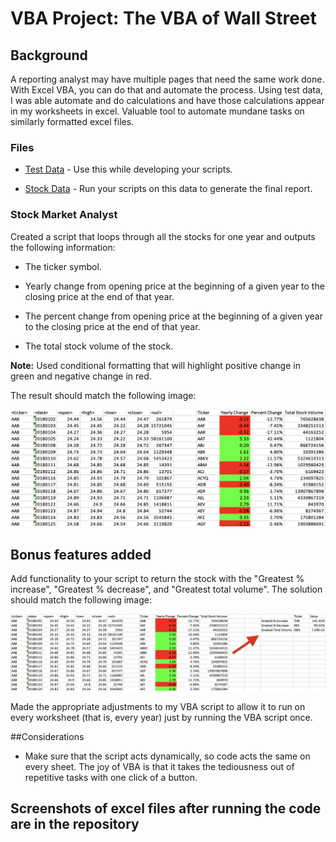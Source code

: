 # VBA Project: The VBA of Wall Street

## Background

A reporting analyst may have multiple pages that need the same work done. With Excel VBA, you can do that and automate the process. Using test data, I was able automate and do calculations and have those calculations appear in my worksheets in excel. Valuable tool to automate mundane tasks on similarly formatted excel files.

### Files

* [Test Data](Resources/alphabetical_testing.xlsx) - Use this while developing your scripts.

* [Stock Data](Resources/Multiple_year_stock_data.xlsx) - Run your scripts on this data to generate the final report.

### Stock Market Analyst

Created a script that loops through all the stocks for one year and outputs the following information:

  * The ticker symbol.

  * Yearly change from opening price at the beginning of a given year to the closing price at the end of that year.

  * The percent change from opening price at the beginning of a given year to the closing price at the end of that year.

  * The total stock volume of the stock.

**Note:** Used conditional formatting that will highlight positive change in green and negative change in red.

The result should match the following image:

![moderate_solution](Images/moderate_solution.png)

## Bonus features added

Add functionality to your script to return the stock with the "Greatest % increase", "Greatest % decrease", and "Greatest total volume". The solution should match the following image:

![hard_solution](Images/hard_solution.png)

Made the appropriate adjustments to my VBA script to allow it to run on every worksheet (that is, every year) just by running the VBA script once.

##Considerations

* Make sure that the script acts dynamically, so code acts the same on every sheet. The joy of VBA is that it takes the tediousness out of repetitive tasks with one click of a button.



## Screenshots of excel files after running the code are in the repository


